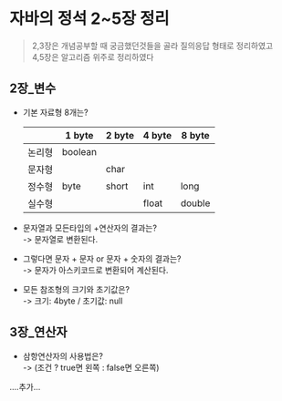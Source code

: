 # 자바의 정석 2~5장 정리

> 2,3장은 개념공부할 때 궁금했던것들을 골라 질의응답 형태로 정리하였고 <br> 4,5장은 알고리즘 위주로 정리하였다

## 2장_변수

* 기본 자료형 8개는?

  |  | 1 byte | 2 byte | 4 byte | 8 byte |
  | --- | --- | --- | --- | --- |
  | 논리형 | boolean |  |  |  |
  | 문자형 |  | char |  |  |
  | 정수형 | byte | short | int | long |
  | 실수형 |  |  | float | double |

* 문자열과 모든타입의 +연산자의 결과는?<br>
  -> 문자열로 변환된다.

* 그렇다면 문자 + 문자 or 문자 + 숫자의 결과는? <br>
  -> 문자가 아스키코드로 변환되어 계산된다.

* 모든 참조형의 크기와 초기값은?<br>
  -> 크기: 4byte / 초기값: null

## 3장_연산자

* 삼항연산자의 사용법은? <br>
  -> (조건 ? true면 왼쪽 : false면 오른쪽)

....추가...

